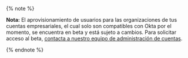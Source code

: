 {% note %}

**Nota:** El aprovisionamiento de usuarios para las organizaciones de tus cuentas empresariales, el cual solo son compatibles con Okta por el momento, se encuentra en beta y está sujeto a cambios. Para solicitar acceso al beta, [contacta a nuestro equipo de administración de cuentas](https://enterprise.github.com/contact).

{% endnote %}
